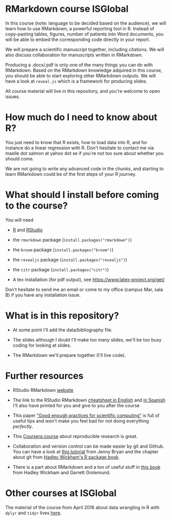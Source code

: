 RMarkdown course ISGlobal
=========================

In this course (note: language to be decided based on the audience), we will learn how to use RMarkdown, a powerful reporting tool in R. Instead of copy-pasting tables, figures, number of patients into Word documents, you will be able to embed the corresponding code directly in your report.

We will prepare a scientific manuscript together, including citations. We will also discuss collaboration for manuscripts written in RMarkdown.

Producing a .docx/.pdf is only one of the many things you can do with RMarkdown. Based on the RMarkdown knowledge adquired in this course, you should be able to start exploring other RMarkdown outputs. We will have a look at `reveal.js` which is a framework for producing slides. 

All course material will live in this repository, and you're welcome to open issues.

# How much do I need to know about R?

You just need to know that R exists, how to load data into R, and for instance do a linear regression with R. Don't hesitate to contact me via maelle dot salmon at yahoo dot se if you're not too sure about whether you should come.  

We are not going to write any advanced code in the chunks, and starting to learn RMarkdown could be of the first steps of your R journey.

# What should I install before coming to the course?

You will need

* [R](https://cran.r-project.org/) and [RStudio](https://www.rstudio.com/products/rstudio/download/)

* the `rmarkdown` package (`install.packages("rmarkdown")`)

* the `broom` package (`install.packages("broom")`)

* the `revealjs` package (`install.packages("revealjs")`)

* the `citr` package (`install.packages("citr")`)

* A tex installation (for pdf output), see https://www.latex-project.org/get/

Don't hesitate to send me an email or come to my office (campus Mar, sala B) if you have any installation issue.

# What is in this repository?

* At some point I'll add the data/bibliography file.

* The slides although I doubt I'll make too many slides, we'll be too busy coding for looking at slides.

* The RMarkdown we'll prepare together (I'll live code).


# Further resources

* RStudio RMarkdown [website](http://rmarkdown.rstudio.com/)

* The link to the RStudio RMarkdown [cheatsheet in English](https://www.rstudio.com/wp-content/uploads/2015/02/rmarkdown-cheatsheet.pdf) and [in Spanish](https://www.rstudio.com/wp-content/uploads/2015/03/rmarkdown-spanish.pdf) I'll also have printed for you and give to you after the course

* This paper ["Good enough practices for scientific computing"](https://arxiv.org/pdf/1609.00037v2.pdf) is full of useful tips and won't make you feel bad for not doing everything _perfectly_. 

* This [Coursera course](https://es.coursera.org/learn/reproducible-research) about reproducible research is great.

* Collaboration and version control can be made easier by git and Github. You can have a look at [this tutorial](http://happygitwithr.com/) from Jenny Bryan and the chapter about git from [Hadley Wickham's R package book](http://r-pkgs.had.co.nz/git.html).

* There is a part about RMarkdown and a ton of useful stuff in [this book](http://r4ds.had.co.nz/) from Hadley Wickham and Garrett Grolemund.

# Other courses at ISGlobal

The material of the course from April 2016 about data wrangling in R with `dplyr` and `tidyr` lives [here](https://github.com/masalmon/domar_datos).